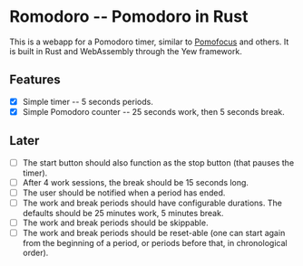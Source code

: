 # Romodoro -- Pomodoro in Rust
This is a webapp for a Pomodoro timer, similar to [Pomofocus](pomofocus.io) and others.
It is built in Rust and WebAssembly through the Yew framework.

## Features
- [X] Simple timer -- 5 seconds periods.
- [X] Simple Pomodoro counter -- 25 seconds work, then 5 seconds break.

## Later
- [ ] The start button should also function as the stop button (that
pauses the timer).
- [ ] After 4 work sessions, the break should be 15 seconds long.
- [ ] The user should be notified when a period has ended.
- [ ] The work and break periods should have configurable durations.
The defaults should be 25 minutes work, 5 minutes break.
- [ ] The work and break periods should be skippable.
- [ ] The work and break periods should be reset-able (one can start again from the
beginning of a period, or periods before that, in chronological order).
